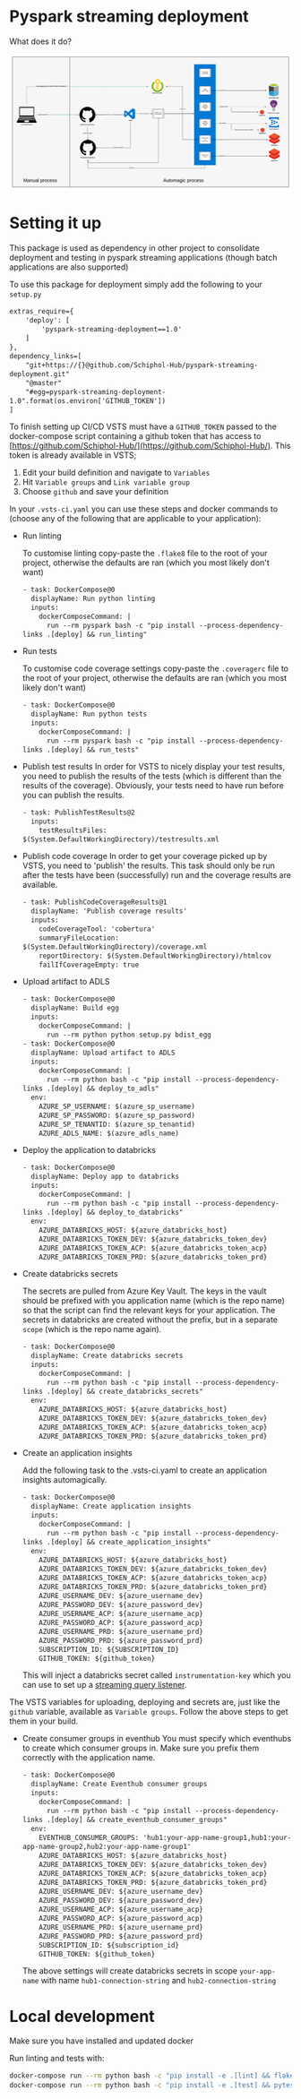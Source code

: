 # Pyspark streaming deployment

What does it do?

![deployment](img/deployment_flow.png)

# Setting it up
This package is used as dependency in other project to consolidate deployment and testing in pyspark streaming applications (though batch applications are also supported)

To use this package for deployment simply add the following to your `setup.py`
```
extras_require={
    'deploy': [
        'pyspark-streaming-deployment==1.0'
    ]
},
dependency_links=[
    "git+https://{}@github.com/Schiphol-Hub/pyspark-streaming-deployment.git"
    "@master"
    "#egg=pyspark-streaming-deployment-1.0".format(os.environ['GITHUB_TOKEN'])
]
```
To finish setting up CI/CD VSTS must have a `GITHUB_TOKEN` passed to the docker-compose script containing a github token that has access to [https://github.com/Schiphol-Hub/](https://github.com/Schiphol-Hub/). This token is already available in VSTS;

1. Edit your build definition and navigate to `Variables`
2. Hit `Variable groups` and `Link variable group`
3. Choose `github` and save your definition

In your `.vsts-ci.yaml` you can use these steps and docker commands to (choose any of the following that are applicable to your application):

* Run linting

    To customise linting copy-paste the `.flake8` file to the root of your project, otherwise the defaults are ran (which you most likely don't want)
    ```
    - task: DockerCompose@0
      displayName: Run python linting
      inputs:
        dockerComposeCommand: |
          run --rm pyspark bash -c "pip install --process-dependency-links .[deploy] && run_linting"
    ```
* Run tests

    To customise code coverage settings copy-paste the `.coveragerc` file to the root of your project, otherwise the defaults are ran (which you most likely don't want)
    ```
    - task: DockerCompose@0
      displayName: Run python tests
      inputs:
        dockerComposeCommand: |
          run --rm pyspark bash -c "pip install --process-dependency-links .[deploy] && run_tests"
    ```
* Publish test results
    In order for VSTS to nicely display your test results, you need to publish the results of the tests (which is different than the results of the coverage). Obviously, your tests need to have run before you can publish the results.
    ```
    - task: PublishTestResults@2
      inputs:
        testResultsFiles: $(System.DefaultWorkingDirectory)/testresults.xml
    ```
* Publish code coverage
    In order to get your coverage picked up by VSTS, you need to 'publish' the results. This task should only be run after the tests have been (successfully) run and the coverage results are available.
    ```
    - task: PublishCodeCoverageResults@1
      displayName: 'Publish coverage results'
      inputs:
        codeCoverageTool: 'cobertura'
        summaryFileLocation: $(System.DefaultWorkingDirectory)/coverage.xml
        reportDirectory: $(System.DefaultWorkingDirectory)/htmlcov
        failIfCoverageEmpty: true
    ```
* Upload artifact to ADLS
    ```
    - task: DockerCompose@0
      displayName: Build egg
      inputs:
        dockerComposeCommand: |
          run --rm python python setup.py bdist_egg
    - task: DockerCompose@0
      displayName: Upload artifact to ADLS
      inputs:
        dockerComposeCommand: |
          run --rm python bash -c "pip install --process-dependency-links .[deploy] && deploy_to_adls"
      env:
        AZURE_SP_USERNAME: $(azure_sp_username)
        AZURE_SP_PASSWORD: $(azure_sp_password)
        AZURE_SP_TENANTID: $(azure_sp_tenantid)
        AZURE_ADLS_NAME: $(azure_adls_name)
    ```
    
* Deploy the application to databricks
    ```
    - task: DockerCompose@0
      displayName: Deploy app to databricks
      inputs:
        dockerComposeCommand: |
          run --rm python bash -c "pip install --process-dependency-links .[deploy] && deploy_to_databricks"
      env:
        AZURE_DATABRICKS_HOST: ${azure_databricks_host}
        AZURE_DATABRICKS_TOKEN_DEV: ${azure_databricks_token_dev}
        AZURE_DATABRICKS_TOKEN_ACP: ${azure_databricks_token_acp}
        AZURE_DATABRICKS_TOKEN_PRD: ${azure_databricks_token_prd}
    ```
    
* Create databricks secrets
    
    The secrets are pulled from Azure Key Vault. The keys in the vault should be prefixed with you application name (which is the repo name) so that the script can find the relevant keys for your application.
    The secrets in databricks are created without the prefix, but in a separate `scope` (which is the repo name again).
    ```
    - task: DockerCompose@0
      displayName: Create databricks secrets
      inputs:
        dockerComposeCommand: |
          run --rm python bash -c "pip install --process-dependency-links .[deploy] && create_databricks_secrets"
      env:
        AZURE_DATABRICKS_HOST: ${azure_databricks_host}
        AZURE_DATABRICKS_TOKEN_DEV: ${azure_databricks_token_dev}
        AZURE_DATABRICKS_TOKEN_ACP: ${azure_databricks_token_acp}
        AZURE_DATABRICKS_TOKEN_PRD: ${azure_databricks_token_prd}
    ```
    
* Create an application insights

    Add the following task to the .vsts-ci.yaml to create an application insights automagically.
    ```
    - task: DockerCompose@0
      displayName: Create application insights
      inputs:
        dockerComposeCommand: |
          run --rm python bash -c "pip install --process-dependency-links .[deploy] && create_application_insights"
      env:
        AZURE_DATABRICKS_HOST: ${azure_databricks_host}
        AZURE_DATABRICKS_TOKEN_DEV: ${azure_databricks_token_dev}
        AZURE_DATABRICKS_TOKEN_ACP: ${azure_databricks_token_acp}
        AZURE_DATABRICKS_TOKEN_PRD: ${azure_databricks_token_prd}
        AZURE_USERNAME_DEV: ${azure_username_dev}
        AZURE_PASSWORD_DEV: ${azure_password_dev}
        AZURE_USERNAME_ACP: ${azure_username_acp}
        AZURE_PASSWORD_ACP: ${azure_password_acp}
        AZURE_USERNAME_PRD: ${azure_username_prd}
        AZURE_PASSWORD_PRD: ${azure_password_prd}
        SUBSCRIPTION_ID: ${SUBSCRIPTION_ID}
        GITHUB_TOKEN: ${github_token}
    ```
    This will inject a databricks secret called `instrumentation-key` which you can use to set up a [streaming query listener](https://github.com/Schiphol-Hub/streaming-query-listener).
    
The VSTS variables for uploading, deploying and secrets are, just like the `github` variable, available as `Variable groups`. Follow the above steps to get them in your build.

* Create consumer groups in eventhub
    You must specify which eventhubs to create which consumer groups in. Make sure you prefix them correctly with the application name.
    ```
    - task: DockerCompose@0
      displayName: Create Eventhub consumer groups
      inputs:
        dockerComposeCommand: |
          run --rm python bash -c "pip install --process-dependency-links .[deploy] && create_eventhub_consumer_groups"
      env:
        EVENTHUB_CONSUMER_GROUPS: 'hub1:your-app-name-group1,hub1:your-app-name-group2,hub2:your-app-name-group1'
        AZURE_DATABRICKS_HOST: ${azure_databricks_host}
        AZURE_DATABRICKS_TOKEN_DEV: ${azure_databricks_token_dev}
        AZURE_DATABRICKS_TOKEN_ACP: ${azure_databricks_token_acp}
        AZURE_DATABRICKS_TOKEN_PRD: ${azure_databricks_token_prd}
        AZURE_USERNAME_DEV: ${azure_username_dev}
        AZURE_PASSWORD_DEV: ${azure_password_dev}
        AZURE_USERNAME_ACP: ${azure_username_acp}
        AZURE_PASSWORD_ACP: ${azure_password_acp}
        AZURE_USERNAME_PRD: ${azure_username_prd}
        AZURE_PASSWORD_PRD: ${azure_password_prd}
        SUBSCRIPTION_ID: ${subscription_id}
        GITHUB_TOKEN: ${github_token}
    ```
    The above settings will create databricks secrets in scope `your-app-name` with name `hub1-connection-string` and `hub2-connection-string`

# Local development

Make sure you have installed and updated docker

Run linting and tests with:

```bash
docker-compose run --rm python bash -c "pip install -e .[lint] && flake8"
docker-compose run --rm python bash -c "pip install -e .[test] && pytest tests"
```
